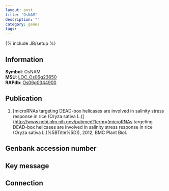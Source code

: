 ```yaml
---
layout: post
title: "OsNAM"
description: ""
category: genes
tags: 
---
```

{% include JB/setup %}

## Information
__Symbol__: OsNAM  
__MSU__: [LOC_Os06g23650](http://rice.plantbiology.msu.edu/cgi-bin/ORF_infopage.cgi?orf=LOC_Os06g23650)  
__RAPdb__: [Os06g0344900](http://rapdb.dna.affrc.go.jp/viewer/gbrowse_details/irgsp1?name=Os06g0344900)  

## Publication
1. [microRNAs targeting DEAD-box helicases are involved in salinity stress response in rice (Oryza sativa L.)](http://www.ncbi.nlm.nih.gov/pubmed?term=(microRNAs targeting DEAD-box helicases are involved in salinity stress response in rice (Oryza sativa L.)%5BTitle%5D)), 2012, BMC Plant Biol.

## Genbank accession number

## Key message

## Connection


